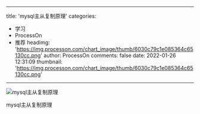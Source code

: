 
---
title: 'mysql主从复制原理'
categories: 
 - 学习
 - ProcessOn
 - 推荐
headimg: 'https://img.processon.com/chart_image/thumb/6030c79c1e085364c65130cc.png'
author: ProcessOn
comments: false
date: 2022-01-26 12:31:09
thumbnail: 'https://img.processon.com/chart_image/thumb/6030c79c1e085364c65130cc.png'
---

<div>   
<img class="thumb" alt="mysql主从复制原理" src="https://img.processon.com/chart_image/thumb/6030c79c1e085364c65130cc.png" referrerpolicy="no-referrer">
<p>mysql主从复制原理</p>  
</div>
            